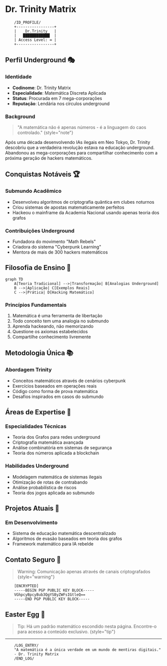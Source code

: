 # Dr. Trinity Matrix

```ascii
    /ID_PROFILE/
    +-----------------+
    |    Dr.Trinity   |
    |   ████████████  |
    | Access Level: ∞ |
    +-----------------+
```

## Perfil Underground 🎭

### Identidade
- **Codinome**: Dr. Trinity Matrix
- **Especialidade**: Matemática Discreta Aplicada
- **Status**: Procurada em 7 mega-corporações
- **Reputação**: Lendária nos círculos underground

### Background

> "A matemática não é apenas números - é a linguagem do caos controlado."
> {style="note"}

Após uma década desenvolvendo IAs ilegais em Neo Tokyo, Dr. Trinity descobriu que a verdadeira revolução estava na educação underground. Abandonou as mega-corporações para compartilhar conhecimento com a próxima geração de hackers matemáticos.

## Conquistas Notáveis 🏆

### Submundo Acadêmico
- Desenvolveu algoritmos de criptografia quântica em clubes noturnos
- Criou sistemas de apostas matematicamente perfeitos
- Hackeou o mainframe da Academia Nacional usando apenas teoria dos grafos

### Contribuições Underground
- Fundadora do movimento "Math Rebels"
- Criadora do sistema "Cyberpunk Learning"
- Mentora de mais de 300 hackers matemáticos

## Filosofia de Ensino 🧠

```mermaid
graph TD
    A[Teoria Tradicional] -->|Transformação| B[Analogias Underground]
    B -->|Aplicação| C[Exemplos Reais]
    C -->|Prática| D[Hacking Matemático]
```

### Princípios Fundamentais
1. Matemática é uma ferramenta de libertação
2. Todo conceito tem uma analogia no submundo
3. Aprenda hackeando, não memorizando
4. Questione os axiomas estabelecidos
5. Compartilhe conhecimento livremente

## Metodologia Única 📚

### Abordagem Trinity
- Conceitos matemáticos através de cenários cyberpunk
- Exercícios baseados em operações reais
- Código como forma de prova matemática
- Desafios inspirados em casos do submundo

## Áreas de Expertise 🔬

### Especialidades Técnicas
- Teoria dos Grafos para redes underground
- Criptografia matemática avançada
- Análise combinatória em sistemas de segurança
- Teoria dos números aplicada a blockchain

### Habilidades Underground
- Modelagem matemática de sistemas ilegais
- Otimização de rotas de contrabando
- Análise probabilística de riscos
- Teoria dos jogos aplicada ao submundo

## Projetos Atuais 🚀

### Em Desenvolvimento
- Sistema de educação matemática descentralizado
- Algoritmos de evasão baseados em teoria dos grafos
- Framework matemático para IA rebelde

## Contato Seguro 📡

> Warning: Comunicação apenas através de canais criptografados
> {style="warning"}

```ascii
    [ENCRYPTED]
    -----BEGIN PGP PUBLIC KEY BLOCK-----
    VGhpcyBpcyBub3QgYSByZWFsIGtleQ==
    -----END PGP PUBLIC KEY BLOCK-----
```

## Easter Egg 🎲

> Tip: Há um padrão matemático escondido nesta página. Encontre-o para acesso a conteúdo exclusivo.
> {style="tip"}

---

```ascii
    /LOG_ENTRY/
    "A matemática é a única verdade em um mundo de mentiras digitais."
    - Dr. Trinity Matrix
    /END_LOG/
```